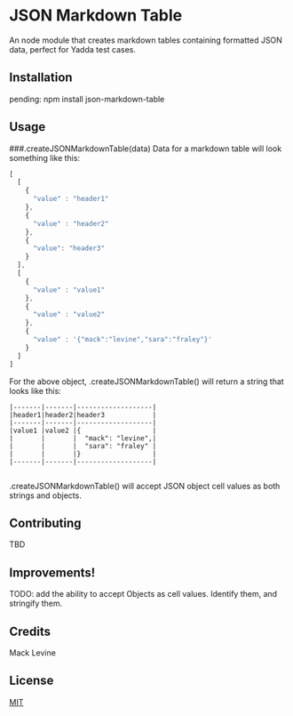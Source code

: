 # JSON Markdown Table

An node module that creates markdown tables containing formatted JSON data, perfect for Yadda test cases.

## Installation

pending: npm install json-markdown-table

## Usage

###.createJSONMarkdownTable(data)
Data for a markdown table will look something like this:
```javascript
[ 
  [ 
    { 
      "value" : "header1" 
    },
    { 
      "value" : "header2" 
    },
    { 
      "value": "header3" 
    } 
  ],
  [ 
    { 
      "value" : "value1" 
    },
    { 
      "value" : "value2" 
    },
    { 
      "value" : '{"mack":"levine","sara":"fraley"}'
    } 
  ] 
]
```
For the above object, .createJSONMarkdownTable() will return a string that looks like this:

```
|-------|-------|-------------------|
|header1|header2|header3            |
|-------|-------|-------------------|
|value1 |value2 |{                  |
|       |       |  "mack": "levine",|
|       |       |  "sara": "fraley" |
|       |       |}                  |
|-------|-------|-------------------|


```
.createJSONMarkdownTable() will accept JSON object cell values as both strings and objects.

## Contributing

TBD

## Improvements!

TODO: add the ability to accept Objects as cell values. Identify them, and stringify them.

## Credits

Mack Levine

## License

[MIT](LICENSE)